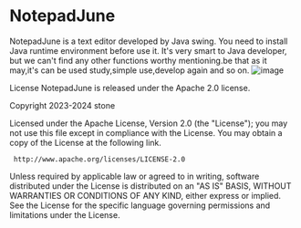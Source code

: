 # NotepadJune
NotepadJune is a text editor developed by Java swing. You need to install Java runtime environment before use it. It's very smart to Java developer, 
but we can't find any other functions worthy mentioning.be that as it may,it's can be used study,simple use,develop again and so on.
![image](https://github.com/gapheap/NotepadJune/assets/135700446/ceb57262-0dcb-481a-9574-72a8744fb6b7)


License
NotepadJune is released under the Apache 2.0 license.

Copyright 2023-2024 stone

Licensed under the Apache License, Version 2.0 (the "License");
you may not use this file except in compliance with the License.
You may obtain a copy of the License at the following link.

     http://www.apache.org/licenses/LICENSE-2.0

Unless required by applicable law or agreed to in writing, software
distributed under the License is distributed on an "AS IS" BASIS,
WITHOUT WARRANTIES OR CONDITIONS OF ANY KIND, either express or implied.
See the License for the specific language governing permissions and
limitations under the License.
